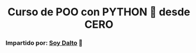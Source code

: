 <h1 align="center">Curso de POO con PYTHON 🐍 desde CERO</h1>

### Impartido por: [Soy Dalto](https://youtu.be/HtKqSJX7VoM)  🔗 
